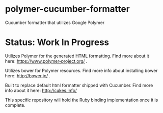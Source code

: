 # polymer-cucumber-formatter
Cucumber formatter that utilizes Google Polymer

# Status: Work In Progress

Utilizes Polymer for the generated HTML formatting. Find more about it here: https://www.polymer-project.org/ .

Utilizes bower for Polymer resources. Find more info about installing bower here: http://bower.io/ .

Built to replace default html formatter shipped with Cucumber. Find more info about it here: http://cukes.info/

This specific repository will hold the Ruby binding implementation once it is complete.
